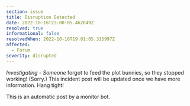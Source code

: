 ```yaml
---
section: issue
title: Disruption Detected
date: 2022-10-16T23:00:05.462049Z
resolved: true
informational: false
resolvedWhen: 2022-10-16T19:01:05.315997Z
affected:
  - Forum
severity: disrupted
---
```

*Investigating* - _Someone_ forgot to feed the plot bunnies, so they stopped working! (Sorry.) This incident post will be updated once we have more information. Hang tight!

This is an automatic post by a monitor bot.
        